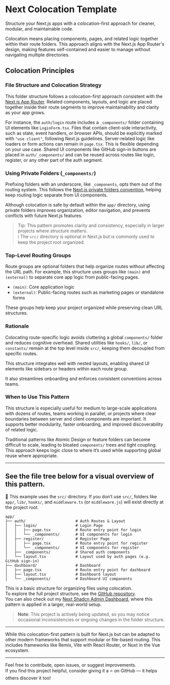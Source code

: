 # Next Colocation Template

Structure your Next.js apps with a colocation-first approach for cleaner, modular, and maintainable code.

Colocation means placing components, pages, and related logic together within their route folders. This approach aligns with the Next.js App Router's design, making features self-contained and easier to manage without navigating multiple directories.

## Colocation Principles

### File Structure and Colocation Strategy

This folder structure follows a colocation-first approach consistent with the [Next.js App Router](https://nextjs.org/docs/app/building-your-application/routing). Related components, layouts, and logic are placed together inside their route segments to improve maintainability and clarity as your app grows.

For instance, the `auth/login` route includes a `_components/` folder containing UI elements like `LoginForm.tsx`. Files that contain client-side interactivity, such as state, event handlers, or browser APIs, should be explicitly marked with `"use client"`, following Next.js guidelines. Server-related logic like loaders or form actions can remain in `page.tsx`. This is flexible depending on your use case. Shared UI components like GitHub sign-in buttons are placed in `auth/_components/` and can be reused across routes like login, register, or any other part of the auth segment.

### Using Private Folders (`_components/`)

Prefixing folders with an underscore, like `_components`, opts them out of the routing system. This follows the [Next.js private folders convention](https://nextjs.org/docs/app/getting-started/project-structure#private-folders), helping keep routing logic separate from UI components.

Although colocation is safe by default within the `app/` directory, using private folders improves organization, editor navigation, and prevents conflicts with future Next.js features.

> Tip: This pattern promotes clarity and consistency, especially in larger projects where structure matters.    
> ℹ️ The `src/` directory is optional in Next.js but is commonly used to keep the project root organized.

### Top-Level Routing Groups

Route groups are optional folders that help organize routes without affecting the URL path. For example, this structure uses groups like `(main)` and `(external)` to separate core app logic from public-facing pages.

- `(main)`: Core application logic
- `(external)`: Public-facing routes such as marketing pages or standalone forms

These groups help keep your project organized while preserving clean URL structures.

### Rationale

Colocating route-specific logic avoids cluttering a global `components/` folder and reduces cognitive overhead. Shared utilities like `hooks/`, `lib/`, or `constants/` remain at the top level inside `src/`, keeping them decoupled from specific routes.

This structure integrates well with nested layouts, enabling shared UI elements like sidebars or headers within each route group.

It also streamlines onboarding and enforces consistent conventions across teams.

### When to Use This Pattern

This structure is especially useful for medium to large-scale applications with dozens of routes, teams working in parallel, or projects where clear boundaries between server and client components are important. It supports better modularity, faster onboarding, and improved discoverability of related logic.

Traditional patterns like Atomic Design or feature folders can become difficult to scale, leading to bloated `components/` trees and tight coupling. This approach keeps logic close to where it’s used while supporting global reuse where appropriate.

---

## See the file tree below for a visual overview of this pattern.

📁 This example uses the `src/` directory. If you don’t use `src/`, folders like `app/`, `lib/`, `hooks/`, and `middleware.ts` (or `middleware.js`) will exist directly at the project root.


```code
app/
├── auth/                      # Auth Routes & Layout
│   ├── login/                 # Login Page
│   │   ├── page.tsx           # Route entry point for login
│   │   └── _components/       # UI components for login
│   ├── register/              # Register Page
│   │   ├── page.tsx           # Route entry point for register
│   │   └── _components/       # UI components for register
│   ├── _components/           # Shared auth components
│   └── layout.tsx             # Layout used by auth pages (e.g. GitHub sign-in)
├── dashboard/                 # Dashboard
│   ├── page.tsx               # Route entry point for dashboard
│   ├── layout.tsx             # Dashboard layout
│   └── _components/           # Dashboard UI components
```
This is a basic structure for organizing files using colocation.  
To explore the full project structure, see the [GitHub repository](https://github.com/arhamkhnz/next-colocation-template).  
You can also check out my [Next Shadcn Admin Dashboard](https://github.com/arhamkhnz/next-shadcn-admin-dashboard), where this pattern is applied in a larger, real-world setup.

> **Note**: This project is actively being updated, so you may notice occasional inconsistencies or ongoing changes in the folder structure.

---

While this colocation-first pattern is built for Next.js but can be adapted to other modern frameworks that support modular or file-based routing. This includes frameworks like Remix, Vite with React Router, or Nuxt in the Vue ecosystem.

---

Feel free to contribute, open issues, or suggest improvements.  
If you find this project helpful, consider giving it a ⭐ on GitHub — it helps others discover it too!
